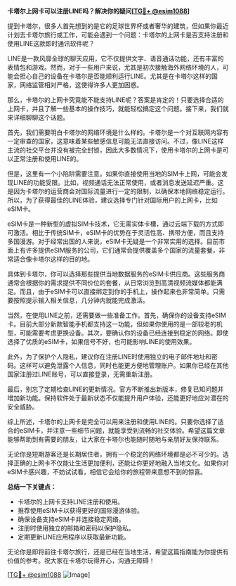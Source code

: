 **卡塔尔上网卡可以注册LINE吗？解决你的疑问[[TG💪+ @esim1088](https://t.me/s/esim1088)]**

提到卡塔尔，很多人首先想到的是它的足球世界杯或者奢华的建筑，但如果你最近计划去卡塔尔旅行或工作，可能会遇到一个问题：卡塔尔的上网卡是否支持注册和使用LINE这款即时通讯软件呢？

LINE是一款风靡全球的聊天应用，它不仅提供文字、语音通话功能，还有丰富的表情包和游戏。然而，对于一些用户来说，尤其是初次接触海外网络环境的人，可能会担心自己的设备在卡塔尔是否能顺利运行LINE。尤其是在卡塔尔这样的国家，网络监管相对严格，这使得许多人更加困惑。

那么，卡塔尔的上网卡究竟能不能支持LINE呢？答案是肯定的！只要选择合适的上网卡，并且了解一些基本的操作技巧，就能轻松搞定这个问题。接下来，我们就来详细聊聊这个话题。

首先，我们需要明白卡塔尔的网络环境是什么样的。卡塔尔是一个对互联网内容有一定审查的国家，这意味着某些敏感信息可能无法直接访问。不过，像LINE这样主流的社交平台并没有被完全封锁，因此大多数情况下，使用卡塔尔的上网卡是可以正常注册和使用LINE的。

但是，这里有一个小陷阱需要注意。如果你直接使用当地的SIM卡上网，可能会发现LINE的功能受限。比如，视频通话无法正常使用，或者消息发送延迟严重。这是因为卡塔尔的运营商会对国际流量进行一定的限制，以确保本地网络稳定运行。所以，为了获得最佳的LINE体验，建议选择专门针对国际用户的上网卡，比如eSIM卡。

eSIM卡是一种新型的虚拟SIM卡技术，它无需实体卡槽，通过云端下载的方式即可激活。相比于传统SIM卡，eSIM卡的优势在于灵活性高、携带方便，而且支持多国漫游。对于经常出国的人来说，eSIM卡无疑是一个非常实用的选择。目前市面上有许多提供eSIM服务的公司，它们通常会提供覆盖多个国家的流量套餐，非常适合像卡塔尔这样的目的地。

具体到卡塔尔，你可以选择那些提供当地数据服务的eSIM卡供应商。这些服务商通常会根据你的需求提供不同价位的套餐，从日常浏览到高清视频流媒体都能满足。而且，由于eSIM卡可以直接绑定到你的手机上，操作起来也非常简单。只需要按照提示输入相关信息，几分钟内就能完成激活。

当然，在使用LINE之前，还需要做一些准备工作。首先，确保你的设备支持eSIM卡。目前大部分新款智能手机都支持这一功能，但如果你使用的是一部较老的机型，可能需要考虑更换设备。其次，要确认你的设备已经连接到稳定的网络。即使选择了优质的eSIM卡，如果信号不好，也可能影响LINE的使用效果。

此外，为了保护个人隐私，建议你在注册LINE时使用独立的电子邮件地址和密码。这样可以避免泄露个人信息，同时也能更方便地管理账户。如果你已经在其他国家注册过LINE账号，可以直接登录，无需重新注册。

最后，别忘了定期检查LINE的更新情况。官方不断推出新版本，修复已知问题并增加新功能。保持软件处于最新状态不仅能提升用户体验，还能更好地应对潜在的安全威胁。

综上所述，卡塔尔的上网卡是完全可以用来注册和使用LINE的。只要你选择了适合的eSIM卡，并注意一些细节问题，就能享受到流畅的社交体验。希望这篇文章能够帮助到有需要的朋友，让大家在卡塔尔也能随时随地与亲朋好友保持联系。

无论你是短期游客还是长期居住者，拥有一个稳定的网络环境都是必不可少的。选择正确的上网卡不仅能让生活更加便利，还能让你更好地融入当地文化。如果你对eSIM卡感兴趣，不妨试试看，相信它会给你的旅程带来意想不到的惊喜。

**总结一下关键点：**
- 卡塔尔的上网卡支持LINE注册和使用。
- 推荐使用eSIM卡以获得更好的国际漫游体验。
- 确保设备支持eSIM卡并连接稳定网络。
- 注册时使用独立的邮箱和密码以保护隐私。
- 定期更新LINE应用程序以获取最新功能。

无论你是即将前往卡塔尔旅行，还是已经在当地生活，希望这篇指南能为你提供有价值的参考。祝大家在卡塔尔玩得开心，沟通无障碍！

[[TG💪+ @esim1088](https://t.me/s/esim1088) ![Image](https://i.postimg.cc/4NQfJmqS/Snipaste-2025-05-13-00-14-12.png)]